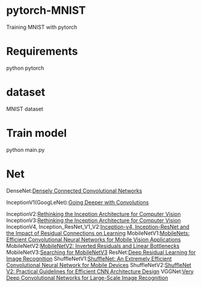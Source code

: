 # pytorch-MNIST
Training MNIST with pytorch

# Requirements
python
pytorch

# dataset
MNIST dataset

# Train model
python main.py

# Net
DenseNet:[Densely Connected Convolutional Networks](https://arxiv.org/abs/1608.06993v5)

InceptionV1(GoogLeNet):[Going Deeper with Convolutions](https://arxiv.org/abs/1409.4842v1)

InceptionV2:[Rethinking the Inception Architecture for Computer Vision](https://arxiv.org/abs/1512.00567v3)
InceptionV3:[Rethinking the Inception Architecture for Computer Vision](https://arxiv.org/abs/1512.00567v3)
InceptionV4, Inception_ResNet_V1_V2:[Inception-v4, Inception-ResNet and the Impact of Residual Connections on Learning](https://arxiv.org/abs/1602.07261)
MobileNetV1:[MobileNets: Efficient Convolutional Neural Networks for Mobile Vision Applications](https://arxiv.org/abs/1704.04861)
MobileNetV2:[MobileNetV2: Inverted Residuals and Linear Bottlenecks](https://arxiv.org/abs/1801.04381)
MobileNetV3:[Searching for MobileNetV3](https://arxiv.org/abs/1905.02244)
ResNet:[Deep Residual Learning for Image Recognition](https://arxiv.org/abs/1512.03385v1)
ShuffleNetV1:[ShuffleNet: An Extremely Efficient Convolutional Neural Network for Mobile Devices](https://arxiv.org/abs/1707.01083v2)
ShuffleNetV2:[ShuffleNet V2: Practical Guidelines for Efficient CNN Architecture Design](https://arxiv.org/abs/1807.11164v1)
VGGNet:[Very Deep Convolutional Networks for Large-Scale Image Recognition](https://arxiv.org/abs/1409.1556v6)

